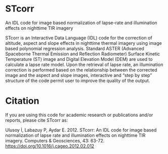 # STcorr
An IDL code for image based normalization of lapse-rate and illumination effects on nighttime TIR imagery

STcorr is an Interactive Data Language (IDL) code for the correction of altitude, aspect and slope effects in nighttime thermal imagery using image based polynomial regression analysis. Standard ASTER (Advanced Spaceborne Thermal Emission and Reflection Radiometer) Surface Kinetic Temperature (ST) image and Digital Elevation Model (DEM) are used to calculate a lapse rate model. Upon the retrieval of lapse rate, an illumination correction is performed based on the relationship between the corrected image and the aspect and slope images, interactive and “step by step” structure of the code permit user to improve the quality of the output.

# Citation
If you are using this code for academic research or publications and/or reports, please cite STcorr as:

Ulusoy İ, Labazuy P, Aydar E. 2012. STcorr: An IDL code for image based normalization of lapse rate and illumination effects on nighttime TIR imagery. Computers & Geosciences, 43: 63-72. https://doi.org/10.1016/j.cageo.2012.02.012
